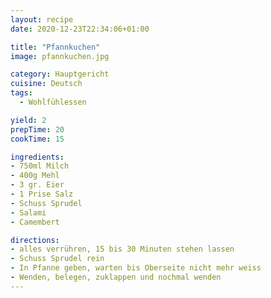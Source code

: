 ```yaml
---
layout: recipe
date: 2020-12-23T22:34:06+01:00

title: "Pfannkuchen"
image: pfannkuchen.jpg

category: Hauptgericht
cuisine: Deutsch
tags:
  - Wohlfühlessen

yield: 2
prepTime: 20
cookTime: 15

ingredients:
- 750ml Milch
- 400g Mehl
- 3 gr. Eier
- 1 Prise Salz
- Schuss Sprudel
- Salami
- Camembert

directions:
- alles verrühren, 15 bis 30 Minuten stehen lassen
- Schuss Sprudel rein
- In Pfanne geben, warten bis Oberseite nicht mehr weiss
- Wenden, belegen, zuklappen und nochmal wenden
---
```

